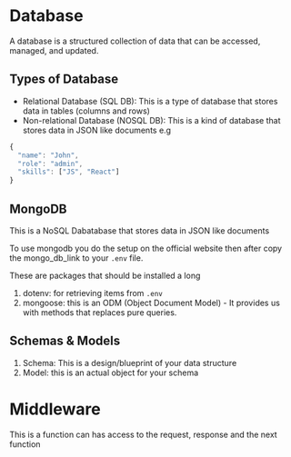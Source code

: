 # Database
A database is a structured collection of data that can be accessed, managed, and updated.

## Types of Database
- Relational Database (SQL DB): This is a type of database that stores data in tables (columns and rows) 
- Non-relational Database (NOSQL DB): This is a kind of database that stores data in JSON like documents e.g
```javascript
{
  "name": "John",
  "role": "admin",
  "skills": ["JS", "React"]
}
```

## MongoDB
This is a NoSQL Dabatabase that stores data in JSON like documents

To use mongodb you do the setup on the official website then after copy the mongo_db_link to your `.env` file. 

These are packages that should be installed a long
1. dotenv: for retrieving items from `.env `
2. mongoose: this is an ODM (Object Document Model) - It provides us with methods that replaces pure queries.

## Schemas & Models
1. Schema: This is a design/blueprint of your data structure
2. Model: this is an actual object for your schema


# Middleware
This is a function can has access to the request, response and the next function

